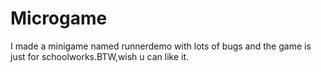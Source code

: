 # Microgame
 I made a minigame named runnerdemo with lots of bugs and the game is just for schoolworks.BTW,wish u can like it.
